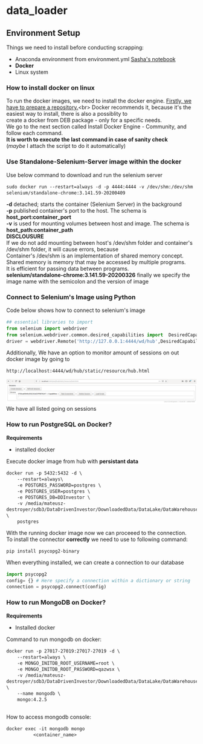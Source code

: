 # data_loader
## Environment Setup
Things we need to install before conducting scrapping:
- Anaconda environment from environment.yml [Sasha's notebook]("https://dev.azure.com/skAInetDarkAvenger/DarkAvenger/_git/KaggleScrapper?path=%2FREADME.md&_a=preview")
- **Docker**
- Linux system
### How to install docker on linux
To run the docker images, we need to install the docker engine.
[Firstly, we have to prepare a repository.]('https://docs.docker.com/install/linux/docker-ce/ubuntu/#install-using-the-repository')<br>
Docker recommends it, because it's the easiest way to install, there is also a possiblity to <br>
create a docker from DEB package - only for a specific needs.<br>
We go to the next section called Install Docker Engine - Community, and follow each command.<br>
**It is worth to execute the last command in case of sanity check** <br>
(*maybe* I attach the script to do it automatically)<br>
### Use Standalone-Selenium-Server image within the docker
Use below command to download and run the selenium server
```shell script
sudo docker run --restart=always -d -p 4444:4444 -v /dev/shm:/dev/shm selenium/standalone-chrome:3.141.59-20200409
```
**-d** detached; starts the container (Selenium Server) in the background<br>
**-p** published container's port to the host. The schema is **host_port:container_port**<br>
**-v** is used for mounting volumes between host and image. The schema is **host_path:container_path** <br>
**DISCLOUSURE**<br>
If we do not add mounting between host's /dev/shm folder and container's /dev/shm folder, it will cause errors, because<br>
Container's /dev/shm is an implementation of shared memory concept. <br>
Shared memory is memory that may be accessed by multiple programs.<br>
It is efficient for passing data between programs.<br>
**selenium/standalone-chrome:3.141.59-20200326** finally we specify the image name with the semicolon and the version of image<br>
### Connect to Selenium's Image using Python
Code below shows how to connect to selenium's image
```python
## essential libraries to import
from selenium import webdriver
from selenium.webdriver.common.desired_capabilities import  DesiredCapabilities
driver = webdriver.Remote('http://127.0.0.1:4444/wd/hub',DesiredCapabilities.CHROME)
```
Additionally, We have an option to monitor amount of sessions on out docker image by going to 
```
http://localhost:4444/wd/hub/static/resource/hub.html
```
![Selenium server](png/selenium_server_hub.png)
We have all listed going on sessions
### How to run PostgreSQL on Docker?
**Requirements** <br>
- installed docker

Execute docker image from hub with **persistant data** <br>
```shell script
docker run -p 5432:5432 -d \
    --restart=always\
    -e POSTGRES_PASSWORD=postgres \
    -e POSTGRES_USER=postgres \
    -e POSTGRES_DB=DDInvestor \
    -v /media/mateusz-destroyer/sdb3/DataDrivenInvestor/DownloadedData/DataLake/DataWarehouse/postgresql:/var/lib/postgresql/data \
    postgres
```
With the running docker image now we can proceeed to the connection.<br>
To install the connector **correctly** we need to use to following command: <br> 
```shell script
pip install psycopg2-binary
```
When everything installed, we can create a connection to our database<br>
```python
import psycopg2
config= {} # Here specify a connection within a dictionary or string
connection = psycopg2.connect(config)
```
### How to run MongoDB on Docker?
**Requirements** <br>
- Installed docker 

Command to run mongodb on docker: <br>
```shell script
docker run -p 27017-27019:27017-27019 -d \
    --restart=always \
    -e MONGO_INITDB_ROOT_USERNAME=root \
    -e MONGO_INITDB_ROOT_PASSWORD=qazwsx \
    -v /media/mateusz-destroyer/sdb3/DataDrivenInvestor/DownloadedData/DataLake/DataWarehouse/mongodb:/data/db \
    --name mongodb \
    mongo:4.2.5
    
```
How to access mongodb console: <br> 
```shell script
docker exec -it mongodb mongo
          <container_name>
```